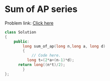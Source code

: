 # Sum of AP series
Problem link: [Click here](https://www.geeksforgeeks.org/problems/sum-of-ap-series4512/1?page=4&difficulty=School&sortBy=submissions)

```cpp
class Solution
{
	public:
		long sum_of_ap(long n,long a, long d)
		{
		    // Code here.
		  long t=(2*a+(n-1)*d);
      return long((n*t)/2);
		}
};
```
